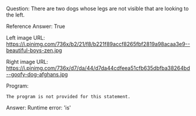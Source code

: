 Question: There are two dogs whose legs are not visible that are looking to the left.

Reference Answer: True

Left image URL: https://i.pinimg.com/736x/b2/21/f8/b221f89accf8265fbf2819a98acaa3e9--beautiful-boys-zen.jpg

Right image URL: https://i.pinimg.com/736x/d7/da/44/d7da44cdfeea51cfb635dbfba38264bd--goofy-dog-afghans.jpg

Program:

```
The program is not provided for this statement.
```
Answer: Runtime error: 'is'

